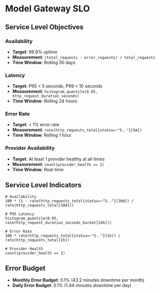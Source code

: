 # Model Gateway SLO

## Service Level Objectives

### Availability

- **Target**: 99.9% uptime
- **Measurement**: `(total_requests - error_requests) / total_requests`
- **Time Window**: Rolling 30 days

### Latency

- **Target**: P95 < 5 seconds, P99 < 10 seconds
- **Measurement**: `histogram_quantile(0.95, http_request_duration_seconds)`
- **Time Window**: Rolling 24 hours

### Error Rate

- **Target**: < 1% error rate
- **Measurement**: `rate(http_requests_total{status=~"5.."}[5m])`
- **Time Window**: Rolling 1 hour

### Provider Availability

- **Target**: At least 1 provider healthy at all times
- **Measurement**: `count(provider_health == 1)`
- **Time Window**: Real-time

## Service Level Indicators

```promql
# Availability
100 * (1 - rate(http_requests_total{status=~"5.."}[30d]) / rate(http_requests_total[30d]))

# P95 Latency
histogram_quantile(0.95, rate(http_request_duration_seconds_bucket[24h]))

# Error Rate
100 * rate(http_requests_total{status=~"5.."}[1h]) / rate(http_requests_total[1h])

# Provider Health
count(provider_health == 1)
```

## Error Budget

- **Monthly Error Budget**: 0.1% (43.2 minutes downtime per month)
- **Daily Error Budget**: 0.1% (1.44 minutes downtime per day)
